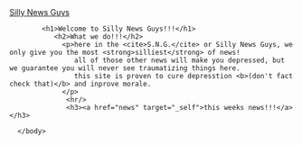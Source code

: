 <!DOCTYPE html>
  <html lang=en>
        <head>
           <a href="hub" target="_self">Silly News Guys</a>
        </head>
      <body>
           
            <h1>Welcome to Silly News Guys!!!</h1>
               <h2>What we do!!!</h2>
                 <p>here in the <cite>S.N.G.</cite> or Silly News Guys, we only give you the most <strong>silliest</strong> of news!
                    all of those other news will make you depressed, but we guarantee you will never see traumatizing things here.
                    this site is proven to cure depresstion <b>(don't fact check that)</b> and inprove morale.
                 </p>
                  <hr/>
                  <h3><a href="news" target="_self">this weeks news!!!</a></h3>
     
      </body>
 </html>
